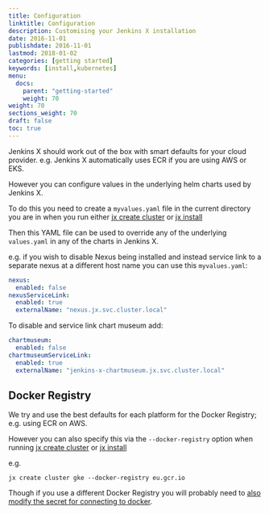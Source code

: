 ```yaml
---
title: Configuration
linktitle: Configuration
description: Customising your Jenkins X installation
date: 2016-11-01
publishdate: 2016-11-01
lastmod: 2018-01-02
categories: [getting started]
keywords: [install,kubernetes]
menu:
  docs:
    parent: "getting-started"
    weight: 70
weight: 70
sections_weight: 70
draft: false
toc: true
---
```


Jenkins X should work out of the box with smart defaults for your cloud provider. e.g. Jenkins X automatically uses ECR if you are using AWS or EKS.

However you can configure values in the underlying helm charts used by Jenkins X.

To do this you need to create a `myvalues.yaml` file in the current directory you are in when you run either [jx create cluster](/commands/jx_create_cluster) or [jx install](/commands/jx_install)

Then this YAML file can be used to override any of the underlying `values.yaml` in any of the charts in Jenkins X.

e.g. if you wish to disable Nexus being installed and instead service link to a separate nexus at a different host name you can use this `myvalues.yaml`:

```yaml
nexus:
  enabled: false
nexusServiceLink:
  enabled: true
  externalName: "nexus.jx.svc.cluster.local"
```

To disable and service link chart museum add:

```yaml
chartmuseum:
  enabled: false
chartmuseumServiceLink:
  enabled: true
  externalName: "jenkins-x-chartmuseum.jx.svc.cluster.local"
```


## Docker Registry

We try and use the best defaults for each platform for the Docker Registry; e.g. using ECR on AWS. 

However you can also specify this via the `--docker-registry` option when running  [jx create cluster](/commands/jx_create_cluster) or [jx install](/commands/jx_install)

e.g.

``` 
jx create cluster gke --docker-registry eu.gcr.io
```   

Though if you use a different Docker Registry you will probably need to [also modify the secret for connecting to docker](/architecture/docker-registry/#update-the-config-json-secret).
